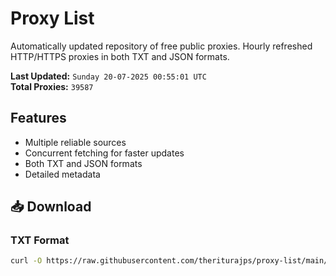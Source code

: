 # Proxy List

Automatically updated repository of free public proxies. Hourly refreshed HTTP/HTTPS proxies in both TXT and JSON formats.

**Last Updated:** `Sunday 20-07-2025 00:55:01 UTC`  
**Total Proxies:** `39587`

## Features
- Multiple reliable sources
- Concurrent fetching for faster updates
- Both TXT and JSON formats
- Detailed metadata

## 📥 Download

### TXT Format
```bash
curl -O https://raw.githubusercontent.com/theriturajps/proxy-list/main/proxies.txt